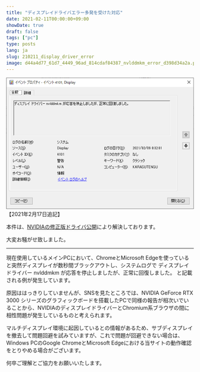 ```yaml
---
title: "ディスプレイドライバエラー多発を受けた対応"
date: 2021-02-11T00:00:00+09:00
showDate: true
draft: false
tags: ["pc"]
type: posts
lang: ja
slug: 210211_display_driver_error
image: d44a4d77_61d7_4449_96ad_814cdaf84387_nvlddmkm_error_d398d34a2a.png
---
```

![Cover Image](./d44a4d77_61d7_4449_96ad_814cdaf84387_nvlddmkm_error_d398d34a2a.png)
【2021年2月17日追記】

本件は、[NVIDIAの修正版ドライバ公開](https://www.nichepcgamer.com/archives/geforce-driver-461-51-hotfix.html)により解決しております。

大変お騒がせ致しました。

-------------------

現在使用しているメインPCにおいて、ChromeとMicrosoft Edgeを使っていると突然ディスプレイが数秒間ブラックアウトし、システムログで
ディスプレイ ドライバー nvlddmkm が応答を停止しましたが、正常に回復しました。
と記載される例が発生しています。


原因ははっきりしていませんが、SNSを見たところでは、NVIDIA GeForce RTX 3000 シリーズのグラフィックボードを搭載したPCで同様の報告が相次いでいることから、NVIDIAのディスプレイドライバーとChromium系ブラウザの間に相性問題が発生しているものと考えられます。

マルチディスプレイ環境に起因しているとの情報があるため、サブディスプレイを撤去して問題回避を試みていますが、これで問題が回避できない場合は、Windows PCのGoogle ChromeとMicrosoft Edgeにおける当サイトの動作確認をとりやめる場合がございます。

何卒ご理解とご協力をお願いいたします。
